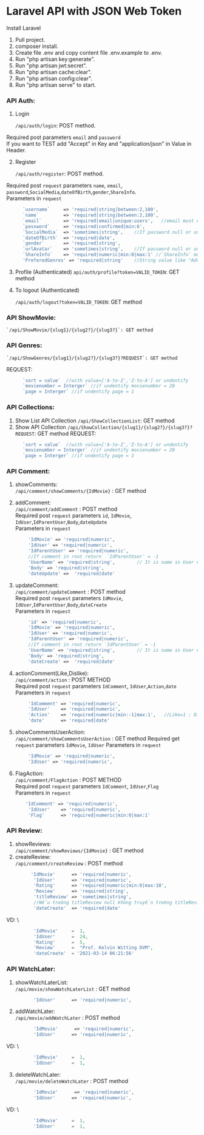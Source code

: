 # Laravel API with JSON Web Token

Install Laravel 
1. Pull project. 
2. composer install. 
3. Create file .env and copy content file .env.example to .env. 
5. Run "php artisan key:generate".  
6. Run "php artisan jwt:secret".
7. Run "php artisan cache:clear".
8. Run "php artisan config:clear".
9. Run "php artisan serve" to start. 

###  API Auth: 

1. Login

    `/api/auth/login`: POST method. 

Required post parameters `email` and `password`  \
If you want to TEST add "Accept" in Key and "application/json" in Value in Header.

2. Register

    `/api/auth/register`: POST method.

Required post `request` parameters `name`, `email`, `password`,`SocialMedia`,`dateOfBirth`,`gender`,`ShareInfo`. \
Parameters in `request` 
```php
      `username`     => 'required|string|between:2,100', 
      `name`         => 'required|string|between:2,100', 
      `email`        => 'required|email|unique:users',   //email must unique 
      `password`     => 'required|confirmed|min:6', 
      `SocialMedia`  => 'sometimes|string',    //If password null or undefined return value['null'] 
      `dateOfBirth`  => 'required|date', 
      `gender`       => 'required|string', 
      `urlAvatar`    => 'sometimes|string',    //If password null or undefined return value['null'] 
      `ShareInfo`    => 'required|numeric|min:0|max:1' //`ShareInfo` must have value[0,1] 
      'PreferedGenres' => 'required|string'    //String value like "Adventure, Adventure, Comedy"
```
3. Profile (Authenticated)
    `api/auth/profile?token=VALID_TOKEN`: GET method


4. To logout (Authenticated)

    `/api/auth/logout?token=VALID_TOKEN`: GET method

### API ShowMovie: 
    `/api/ShowMovie/{slug1}/{slug2?}/{slug3?}`: GET method

### API Genres:  
    `/api/ShowGenres/{slug1}/{slug2?}/{slug3?}?REQUEST`: GET method 
REQUEST: 
```php 
      `sort = value`  //with value=['A-to-Z','Z-to-A'] or undentify 
      `movienumber = Interger` //if undentify movienumber = 20 
      `page = Interger` //if undentify page = 1   
```      
     

###  API Collections:  
  1. Show List API Collection
  `/api/ShowCollectionList`: GET method 
  2. Show API Collection
  `/api/ShowCollection/{slug1}/{slug2?}/{slug3?}?REQUEST`: GET method 
REQUEST:  
```php
      `sort = value`  //with value=['A-to-Z','Z-to-A'] or undentify 
      `movienumber = Interger` //if undentify movienumber = 20 
      `page = Interger` //if undentify page = 1 
```    
      
###  API Comment: 

1. showComments: \
    `/api/comment/showComments/{IdMovie}` : GET method 

2. addComment: \
    `/api/comment/addComment` : POST method  \
Required post `request` parameters `id`, `IdMovie`, `IdUser`,`IdParentUser`,`Body`,`dateUpdate` \
Parameters in `request` 
```php
        'IdMovie' => 'required|numeric',  
        'IdUser' => 'required|numeric',  
        'IdParentUser' => 'required|numeric',  
        //If comment in root return  `IdParentUser` = -1 
        'UserName' => 'required|string',        // It is name in User not username
        'Body' => 'required|string',  
        'dateUpdate' =>  'required|date'  
```

3. updateComment:  \
    `/api/comment/updateComment` : POST method  \
Required post `request` parameters `IdMovie`, `IdUser`,`IdParentUser`,`Body`,`dateCreate` \
Parameters in `request` 
```php
        'id' => 'required|numeric', 
        'IdMovie' => 'required|numeric', 
        'IdUser' => 'required|numeric', 
        'IdParentUser' => 'required|numeric',  
        //If comment in root return `IdParentUser` = -1
        'UserName' => 'required|string',        // It is name in User not username
        'Body' => 'required|string', 
        'dateCreate' =>  'required|date' 
```

4. actionComment(Like,Dislike): \
    `/api/comment/action` : POST METHOD  \
Required post `request` parameters `IdComment`, `IdUser`,`Action`,`date` \
Parameters in `request`  
```php
        'IdComment' => 'required|numeric',
        'IdUser'    => 'required|numeric',
        'Action'    => 'required|numeric|min:-1|max:1',   //Like=1 ; Dislike=-1 ; Nothing = 0 
        'date'      => 'required|date'
```  

5. showCommentsUserAction: \
    `/api/comment/showCommentsUserAction` : GET method 
    Required get `request` parameters `IdMovie`, `IdUser`
Parameters in `request` 
```php
        'IdMovie' => 'required|numeric',  
        'IdUser' => 'required|numeric',  
```

6. FlagAction: \
    `/api/comment/FlagAction` : POST METHOD  \
Required post `request` parameters `IdComment`, `IdUser`,`Flag` \
Parameters in `request`  
```php
       'IdComment' => 'required|numeric',
        'IdUser'    => 'required|numeric',
        'Flag'      => 'required|numeric|min:0|max:1'
```  

###  API Review:
1. showReviews: \
    `/api/comment/showReviews/{IdMovie}` : GET method 
2. createReview: \
    `/api/comment/createReview` : POST method
```php
         'IdMovie'      => 'required|numeric',
          'IdUser'      => 'required|numeric',
          'Rating'      => 'required|numeric|min:0|max:10',
          'Review'      => 'required|string',
          'titleReview' => 'sometimes|string', 
          //Nếu trường titleReview null không truyền trường titleReview vào trong Request
          'dateCreate'  => 'required|date'
```  
VD: \
```php
          'IdMovie'     =  1,
          'IdUser'      =  24,
          'Rating'      =  5,
          'Review'      =  "Prof. Kelvin Witting DVM",
          'dateCreate'  = '2021-03-14 06:21:56'
```  
###  API WatchLater:
1. showWatchLaterList: \
    `/api/movie/showWatchLaterList` : GET method 
```php
          'IdUser'      => 'required|numeric',   
```  
2. addWatchLater: \
    `/api/movie/addWatchLater` : POST method
```php
          'IdMovie'      => 'required|numeric',
          'IdUser'      => 'required|numeric',   
```  
VD: \
```php
          'IdMovie'     =  1,
          'IdUser'      =  1,
```  
3. deleteWatchLater: \
    `/api/movie/deleteWatchLater` : POST method
```php
          'IdMovie'      => 'required|numeric',
          'IdUser'      => 'required|numeric',   
```  
VD: \
```php
          'IdMovie'     =  1,
          'IdUser'      =  1,
```  
